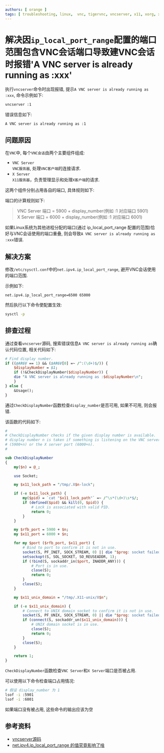 ```yaml
---
authors: [ orange ]
tags: [ troubleshooting, linux,  vnc, tigervnc, vncserver, x11, xorg, xserver ]
---
```


# 解决因`ip_local_port_range`配置的端口范围包含VNC会话端口导致建VNC会话时报错'A VNC server is already running as :xxx'

执行`vncserver`命令时出现报错, 提示`A VNC server is already running as :xxx`, 命令示例如下:

```bash
vncserver :1
```

错误信息如下:

```text
A VNC server is already running as :1
```

<!--truncate-->

## 问题原因

在`VNC`中, 每个`VNC会话`由两个主要组件组成:

- `VNC Server`
  <br/>`VNC服务器`, 处理`VNC客户端`的连接请求.<br/>
- `X Server`
  <br/>`X11服务器`，负责管理显示和处理`X客户端`的请求.<br/>

这两个组件分别占用各自的端口, 具体规则如下:

端口的计算规则如下:

> VNC Server 端口 = 5900 + display_number(例如 :1 对应端口 5901) <br/>
> X Server 端口 = 6000 + display_number(例如 :1 对应端口 6001)

如果Linux系统为其他进程分配的端口(通过 ip_local_port_range 配置的范围)恰好与VNC会话使用的端口重叠, 则会导致`A VNC server is already running as :xxx`错误.

## 解决方案

修改`/etc/sysctl.conf`中的`net.ipv4.ip_local_port_range`, 避开VNC会话使用的端口范围. <br/>

示例如下: <br/>

```properties
net.ipv4.ip_local_port_range=6500 65000
```

然后执行以下命令使配置生效:

```bash
sysctl -p
```

## 排查过程

通过查看`vncserver`源码, 搜索错误信息`A VNC server is already running as`确认代码位置, 相关代码如下: <br/>

```perl
# Find display number.
if ((@ARGV == 1) && ($ARGV[0] =~ /^:(\d+)$/)) {
    $displayNumber = $1;
    if (!&CheckDisplayNumber($displayNumber)) {
	die "A VNC server is already running as :$displayNumber\n";
    }
} else {
    &Usage();
}
```

通过`CheckDisplayNumber`函数检查`display_number`是否可用, 如果不可用, 则会报错. <br/>

该函数的代码如下:<br/>

```perl
#
# CheckDisplayNumber checks if the given display number is available.  A
# display number n is taken if something is listening on the VNC server port
# (5900+n) or the X server port (6000+n).
#

sub CheckDisplayNumber
{
    my($n) = @_;

    use Socket;

    my $x11_lock_path = "/tmp/.X$n-lock";

    if (-e $x11_lock_path) {
        my($pid) = `cat "$x11_lock_path"` =~ /^\s*(\d+)\s*$/;
        if (defined($pid) && kill(0, $pid)) {
            # Lock is associated with valid PID.
            return 0;
        }
    }

    my $rfb_port = 5900 + $n;
    my $x11_port = 6000 + $n;

    for my $port ($rfb_port, $x11_port) {
        # Bind to port to confirm it is not in use.
        socket(S, PF_INET, SOCK_STREAM, 0) || die "$prog: socket failed: $!\n";
        setsockopt(S, SOL_SOCKET, SO_REUSEADDR, 1);
        if (!bind(S, sockaddr_in($port, INADDR_ANY))) {
            # Port is in use.
            close(S);
            return 0;
        }
        close(S);
    }

    my $x11_unix_domain = "/tmp/.X11-unix/X$n";

    if (-e $x11_unix_domain) {
        # Connect to UNIX domain socket to confirm it is not in use.
        socket(S, PF_UNIX, SOCK_STREAM, 0) || die "$prog: socket failed: $!\n";
        if (connect(S, sockaddr_un($x11_unix_domain))) {
            # UNIX domain socket is in use.
            close(S);
            return 0;
        }
        close(S);
    }

    return 1;
}
```

`CheckDisplayNumber`函数检查`VNC Server`和`X Server`端口是否被占用. <br/>

可以使用以下命令检查端口占用情况: <br/>

```bash
# 假设 display_number 为 1
lsof -i :5901
lsof -i :6001
```

如果端口没有被占用, 这些命令的输出应该为空

## 参考资料

- [vncserver源码](https://github.com/TigerVNC/tigervnc/blob/master/unix/vncserver/vncserver.in#L96)
- [net.ipv4.ip_local_port_range 的值究竟影响了啥](https://mozillazg.com/2019/05/linux-what-net.ipv4.ip_local_port_range-effect-or-mean.html)